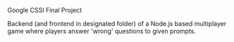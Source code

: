 Google CSSI Final Project


Backend (and frontend in designated folder) of a Node.js based multiplayer game where players answer 'wrong' questions to given prompts.
